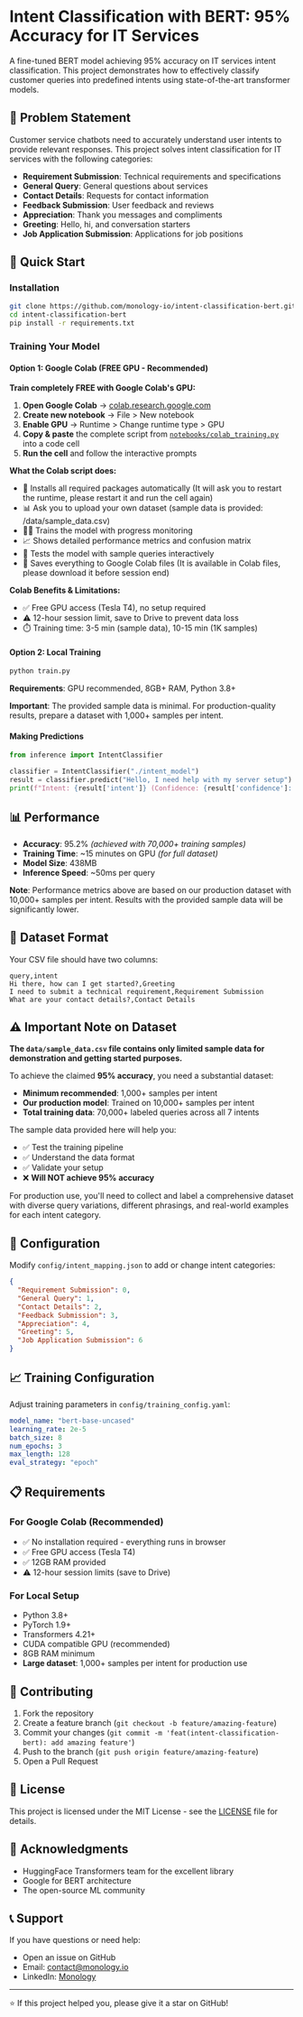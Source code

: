 # Intent Classification with BERT: 95% Accuracy for IT Services

A fine-tuned BERT model achieving 95% accuracy on IT services intent classification. This project demonstrates how to effectively classify customer queries into predefined intents using state-of-the-art transformer models.

## 🎯 Problem Statement

Customer service chatbots need to accurately understand user intents to provide relevant responses. This project solves intent classification for IT services with the following categories:

- **Requirement Submission**: Technical requirements and specifications
- **General Query**: General questions about services
- **Contact Details**: Requests for contact information
- **Feedback Submission**: User feedback and reviews
- **Appreciation**: Thank you messages and compliments
- **Greeting**: Hello, hi, and conversation starters
- **Job Application Submission**: Applications for job positions

## 🚀 Quick Start

### Installation

```bash
git clone https://github.com/monology-io/intent-classification-bert.git
cd intent-classification-bert
pip install -r requirements.txt
```

### Training Your Model

#### Option 1: Google Colab (FREE GPU - Recommended)

**Train completely FREE with Google Colab's GPU:**

1. **Open Google Colab** → [colab.research.google.com](https://colab.research.google.com)
2. **Create new notebook** → File > New notebook
3. **Enable GPU** → Runtime > Change runtime type > GPU
4. **Copy & paste** the complete script from [`notebooks/colab_training.py`](https://raw.githubusercontent.com/monology-io/intent-classification-bert/main/notebooks/colab_training.py) into a code cell
5. **Run the cell** and follow the interactive prompts

**What the Colab script does:**

- 🔧 Installs all required packages automatically (It will ask you to restart the runtime, please restart it and run the cell again)
- 📊 Ask you to upload your own dataset (sample data is provided: /data/sample_data.csv)
- 🏃‍♂️ Trains the model with progress monitoring
- 📈 Shows detailed performance metrics and confusion matrix
- 🧪 Tests the model with sample queries interactively
- 💾 Saves everything to Google Colab files (It is available in Colab files, please download it before session end)

**Colab Benefits & Limitations:**

- ✅ Free GPU access (Tesla T4), no setup required
- ⚠️ 12-hour session limit, save to Drive to prevent data loss
- ⏱️ Training time: 3-5 min (sample data), 10-15 min (1K samples)

#### Option 2: Local Training

```bash
python train.py
```

**Requirements**: GPU recommended, 8GB+ RAM, Python 3.8+

**Important**: The provided sample data is minimal. For production-quality results, prepare a dataset with 1,000+ samples per intent.

#### Making Predictions

```python
from inference import IntentClassifier

classifier = IntentClassifier("./intent_model")
result = classifier.predict("Hello, I need help with my server setup")
print(f"Intent: {result['intent']} (Confidence: {result['confidence']:.2f})")
```

## 📊 Performance

- **Accuracy**: 95.2% _(achieved with 70,000+ training samples)_
- **Training Time**: ~15 minutes on GPU _(for full dataset)_
- **Model Size**: 438MB
- **Inference Speed**: ~50ms per query

**Note**: Performance metrics above are based on our production dataset with 10,000+ samples per intent. Results with the provided sample data will be significantly lower.

## 📁 Dataset Format

Your CSV file should have two columns:

```csv
query,intent
Hi there, how can I get started?,Greeting
I need to submit a technical requirement,Requirement Submission
What are your contact details?,Contact Details
```

## ⚠️ Important Note on Dataset

**The `data/sample_data.csv` file contains only limited sample data for demonstration and getting started purposes.**

To achieve the claimed **95% accuracy**, you need a substantial dataset:

- **Minimum recommended**: 1,000+ samples per intent
- **Our production model**: Trained on 10,000+ samples per intent
- **Total training data**: 70,000+ labeled queries across all 7 intents

The sample data provided here will help you:

- ✅ Test the training pipeline
- ✅ Understand the data format
- ✅ Validate your setup
- ❌ **Will NOT achieve 95% accuracy**

For production use, you'll need to collect and label a comprehensive dataset with diverse query variations, different phrasings, and real-world examples for each intent category.

## 🔧 Configuration

Modify `config/intent_mapping.json` to add or change intent categories:

```json
{
  "Requirement Submission": 0,
  "General Query": 1,
  "Contact Details": 2,
  "Feedback Submission": 3,
  "Appreciation": 4,
  "Greeting": 5,
  "Job Application Submission": 6
}
```

## 📈 Training Configuration

Adjust training parameters in `config/training_config.yaml`:

```yaml
model_name: "bert-base-uncased"
learning_rate: 2e-5
batch_size: 8
num_epochs: 3
max_length: 128
eval_strategy: "epoch"
```

## 📋 Requirements

### For Google Colab (Recommended)

- ✅ No installation required - everything runs in browser
- ✅ Free GPU access (Tesla T4)
- ✅ 12GB RAM provided
- ⚠️ 12-hour session limits (save to Drive)

### For Local Setup

- Python 3.8+
- PyTorch 1.9+
- Transformers 4.21+
- CUDA compatible GPU (recommended)
- 8GB RAM minimum
- **Large dataset**: 1,000+ samples per intent for production use

## 🤝 Contributing

1. Fork the repository
2. Create a feature branch (`git checkout -b feature/amazing-feature`)
3. Commit your changes (`git commit -m 'feat(intent-classification-bert): add amazing feature'`)
4. Push to the branch (`git push origin feature/amazing-feature`)
5. Open a Pull Request

## 📄 License

This project is licensed under the MIT License - see the [LICENSE](LICENSE) file for details.

## 🙏 Acknowledgments

- HuggingFace Transformers team for the excellent library
- Google for BERT architecture
- The open-source ML community

## 📞 Support

If you have questions or need help:

- Open an issue on GitHub
- Email: contact@monology.io
- LinkedIn: [Monology](https://www.linkedin.com/company/monology-io)

---

⭐ If this project helped you, please give it a star on GitHub!
